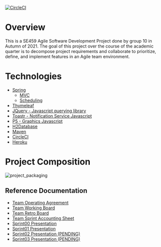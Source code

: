 [![CircleCI](https://circleci.com/gh/SE459-Group10-Agile/SE459-Group10-Agile/tree/main.svg?style=svg&circle-token=8ec8dd2cbf10005f52a61f5f0e8ccb3800488394)](https://circleci.com/gh/SE459-Group10-Agile/SE459-Group10-Agile/tree/main)

# Overview
This is a SE459 Agile Software Development Project done by group 10 in Autumn of 2021. The goal of this project over the course of the academic quarter is to decompose project requirements and collaborate to prioritize, define, and implement features in an Agile team environment.

# Technologies
- [Spring](https://docs.spring.io/spring-framework/docs/current/reference/html/)
  - [MVC](https://www.javatpoint.com/spring-mvc-tutorial#:~:text=A%20Spring%20MVC%20is%20a,Inversion%20of%20Control%2C%20Dependency%20Injection.)
  - [Scheduling](https://spring.io/guides/gs/scheduling-tasks/)
- [Thymeleaf](https://www.thymeleaf.org/documentation.html)
- [JQuery - Javascript querying library](https://jquery.com/)
- [Toastr - Notification Service Javascript](https://codeseven.github.io/toastr/#:~:text=toastr%20is%20a%20Javascript%20library,Growl%20type%20non%2Dblocking%20notifications.&text=The%20goal%20is%20to%20create,can%20be%20customized%20and%20extended.)
- [P5 - Graphics Javascript](https://p5js.org/)
- [H2Database](http://www.h2database.com/html/features.html)
- [Maven](https://maven.apache.org/guides/)
- [CircleCI](https://circleci.com/docs/?utm_source=google&utm_medium=sem&utm_campaign=sem-google-dg--uscan-en-dsa-maxConv-auth-brand&utm_term=g_b-_c__dsa_&utm_content=&gclid=Cj0KCQjw_fiLBhDOARIsAF4khR2SxbMXB7Z6LTe8dVOL-k_ptxYkEA15DYxPyEjYoKgIUkBidMWS52MaAoNmEALw_wcB)
- [Heroku](https://devcenter.heroku.com/categories/reference)


# Project Composition
![project_packaging](/Assets/project_packaging.PNG)

## Reference Documentation
- [Team Operating Agreement](https://docs.google.com/document/d/1w1ogGvODpzQW6chrO3QBYUpPEsbzWhT79UwCff4xYRw/edit)
- [Team Working Board](https://trello.com/b/XoK9XzCu/se459-group10-agile-sprint-board)
- [Team Retro Board](https://trello.com/b/FOva0VHb/se459-agileproject-group10-retro-board)
- [Team Sprint Accounting Sheet](https://docs.google.com/spreadsheets/d/1hJG3PJg5rWj7q0tBsxGzBd50joiZFeUviCnTuiab1MM/edit#gid=296718758)
- [Sprint00 Presentation](https://docs.google.com/presentation/d/1VrwoP_Gr3-BZ3dEDu3wN7hYXaFxGm6i7/edit?usp=sharing&ouid=113262045330997360678&rtpof=true&sd=true)
- [Sprint01 Presentation](https://docs.google.com/presentation/d/1HJGFLR_zIVxFFIvSL-Vypr_S-fw9BNoU/edit?usp=sharing&ouid=113262045330997360678&rtpof=true&sd=true)
- [Sprint02 Presentation (PENDING)]()
- [Sprint03 Presentation (PENDING)]()
